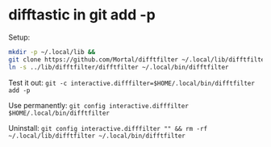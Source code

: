 # difftastic in git add -p

Setup:

```sh
mkdir -p ~/.local/lib &&
git clone https://github.com/Mortal/difftfilter ~/.local/lib/difftfilter &&
ln -s ../lib/difftfilter/difftfilter ~/.local/bin/difftfilter
```

Test it out: `git -c interactive.difffilter=$HOME/.local/bin/difftfilter add -p`

Use permanently: `git config interactive.difffilter $HOME/.local/bin/difftfilter`

Uninstall: `git config interactive.difffilter "" && rm -rf ~/.local/lib/difftfilter ~/.local/bin/difftfilter`
